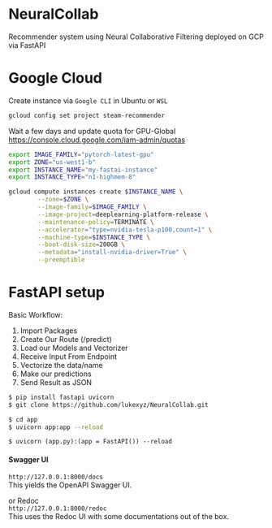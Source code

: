 # NeuralCollab
Recommender system using Neural Collaborative Filtering deployed on GCP via FastAPI


# Google Cloud 
Create instance via `Google CLI` in Ubuntu or `WSL`
```sh
gcloud config set project steam-recommender
```

Wait a few days and update quota for GPU-Global
https://console.cloud.google.com/iam-admin/quotas


```sh
export IMAGE_FAMILY="pytorch-latest-gpu"
export ZONE="us-west1-b"
export INSTANCE_NAME="my-fastai-instance"
export INSTANCE_TYPE="n1-highmem-8"

gcloud compute instances create $INSTANCE_NAME \
        --zone=$ZONE \
        --image-family=$IMAGE_FAMILY \
        --image-project=deeplearning-platform-release \
        --maintenance-policy=TERMINATE \
        --accelerator="type=nvidia-tesla-p100,count=1" \
        --machine-type=$INSTANCE_TYPE \
        --boot-disk-size=200GB \
        --metadata="install-nvidia-driver=True" \
        --preemptible
```

# FastAPI setup

Basic Workflow:
1. Import Packages
2. Create Our Route (/predict)
3. Load our Models and Vectorizer
4. Receive Input From Endpoint
5. Vectorize the data/name
6. Make our predictions
7. Send Result as JSON

```sh
$ pip install fastapi uvicorn
$ git clone https://github.com/lukexyz/NeuralCollab.git

$ cd app  
$ uvicorn app:app --reload  
```
```$ uvicorn (app.py):(app = FastAPI()) --reload```

#### Swagger UI 
```http://127.0.0.1:8000/docs```  
This yields the OpenAPI Swagger UI.  

or Redoc  
```http://127.0.0.1:8000/redoc```  
This uses the Redoc UI with some documentations out of the box.

















